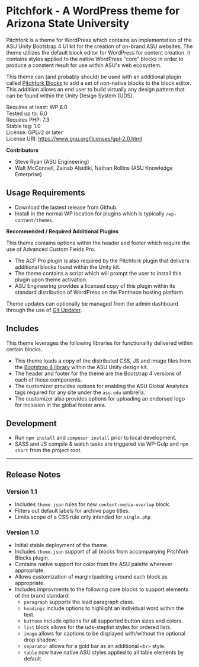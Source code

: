 # Pitchfork - A WordPress theme for Arizona State University

Pitchfork is a theme for WordPress which contains an implementation of the ASU Unity Bootstrap 4 UI kit for the creation of on-brand ASU websites. The theme utilizes the default block editor for WordPress for content creation. It contains styles applied to the native WordPress "core" blocks in order to produce a constent result for use within ASU's web ecosystem.

This theme can (and probably should) be used with an additional plugin called [Pitchfork Blocks](https://github.com/asuengineering/pitchfork-blocks) to add a set of non-native blocks to the block editor. This additiion allows an end user to build virtually any design pattern that can be found within the Unity Design System (UDS).

Requires at least: WP 6.0  
Tested up to: 6.0  
Requires PHP: 7.3  
Stable tag: 1.0  
License: GPLv2 or later  
License URI: https://www.gnu.org/licenses/gpl-2.0.html  

**Contributors**

- Steve Ryan (ASU Engineering)
- Walt McConnell, Zainab Alsidiki, Nathan Rollins (ASU Knowledge Enterprise)

## Usage Requirements

- Download the lastest release from Github.
- Install in the normal WP location for plugins which is typically `/wp-content/themes`.

**Recommended / Required Additional Plugins**

This theme contains options within the header and footer which require the use of Advanced Custom Fields Pro. 
- The ACF Pro plugin is also required by the Pitchfork plugin that delivers additional blocks found within the Unity kit.
- The theme contains a script which will prompt the user to install this plugin upon theme activation.
- ASU Engineering provides a licensed copy of this plugin within its standard distribution of WordPress on the Pantheon hosting platform.

Theme updates can optionally be managed from the admin dashboard through the use of [Git Updater](https://git-updater.com/). 

## Includes

This theme leverages the following libraries for functionality delivered within certain blocks.

- This theme loads a copy of the distributed CSS, JS and image files from the [Bootstrap 4 library](https://github.com/ASU/asu-unity-stack/tree/dev/packages/bootstrap4-theme) within the ASU Unity design kit. 
- The header and footer for the theme are the Bootstrap 4 versions of each of those components. 
- The customizer provides options for enabling the ASU Global Analytics tags required for any site under the `asu.edu` umbrella. 
- The customizer also provides options for uploading an endorsed logo for inclusion in the global footer area.

## Development

- Run `npm install` and `composer install` prior to local development.
- SASS and JS compile & watch tasks are triggered via WP-Gulp and `npm start` from the project root.

<hr>

## Release Notes

### Version 1.1

- Includes `theme.json` rules for new `content-media-overlap` block.
- Filters out default labels for archive page titles.
- Limits scope of a CSS rule only intended for `single.php` 

### Version 1.0

- Initial stable deployment of the theme.
- Includes `theme.json` support of all blocks from accompanying Pitchfork Blocks plugin.
- Contains native support for color from the ASU palette wherever appropriate.
- Allows customization of margin/padding around each block as appropriate. 
- Includes improvments to the following core blocks to support elements of the brand standard:
  - `paragraph` supports the lead paragraph class.
  - `headings` include options to highlight an individual word within the text.
  - `buttons` include options for all supported button sizes and colors.
  - `list` block allows for the uds-steplist styles for ordered lists. 
  - `image` allows for captions to be displayed with/without the optional drop shadow.
  - `separator` allows for a gold bar as an additional `<hr>` style.
  - `table` now have native ASU styles applied to all table elements by default.